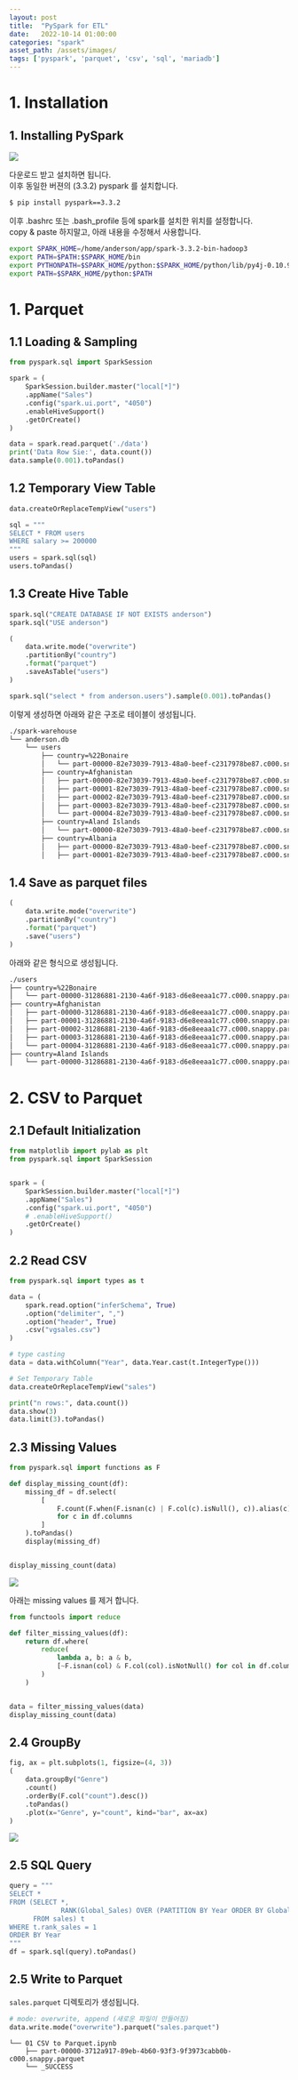 ```yaml
---
layout: post
title:  "PySpark for ETL"
date:   2022-10-14 01:00:00
categories: "spark"
asset_path: /assets/images/
tags: ['pyspark', 'parquet', 'csv', 'sql', 'mariadb']
---
```


# 1. Installation

## 1. Installing PySpark

<img src="{{ page.asset_path }}spark-install.png" class="center img-responsive img-rounded img-fluid">

다운로드 받고 설치하면 됩니다.<br>
이후 동일한 버젼의 (3.3.2) pyspark 를 설치합니다. 

```bash
$ pip install pyspark==3.3.2
```

이후 .bashrc 또는 .bash_profile 등에 spark를 설치한 위치를 설정합니다.<br>
copy & paste 하지말고, 아래 내용을 수정해서 사용합니다. 

```bash
export SPARK_HOME=/home/anderson/app/spark-3.3.2-bin-hadoop3
export PATH=$PATH:$SPARK_HOME/bin
export PYTHONPATH=$SPARK_HOME/python:$SPARK_HOME/python/lib/py4j-0.10.9.5-src.zip:$PYTHONPATH
export PATH=$SPARK_HOME/python:$PATH
```


# 1. Parquet 

## 1.1 Loading & Sampling

```python
from pyspark.sql import SparkSession

spark = (
    SparkSession.builder.master("local[*]")
    .appName("Sales")
    .config("spark.ui.port", "4050")
    .enableHiveSupport()
    .getOrCreate()
)

data = spark.read.parquet('./data')
print('Data Row Sie:', data.count())
data.sample(0.001).toPandas()
```

## 1.2 Temporary View Table

```python
data.createOrReplaceTempView("users")

sql = """
SELECT * FROM users
WHERE salary >= 200000
"""
users = spark.sql(sql)
users.toPandas()
```


## 1.3 Create Hive Table

```python
spark.sql("CREATE DATABASE IF NOT EXISTS anderson")
spark.sql("USE anderson")

(
    data.write.mode("overwrite")
    .partitionBy("country")
    .format("parquet")
    .saveAsTable("users")
)

spark.sql("select * from anderson.users").sample(0.001).toPandas()
```

이렇게 생성하면 아래와 같은 구조로 테이블이 생성됩니다.

```bash
./spark-warehouse
└── anderson.db
    └── users
        ├── country=%22Bonaire
        │   └── part-00000-82e73039-7913-48a0-beef-c2317978be87.c000.snappy.parquet
        ├── country=Afghanistan
        │   ├── part-00000-82e73039-7913-48a0-beef-c2317978be87.c000.snappy.parquet
        │   ├── part-00001-82e73039-7913-48a0-beef-c2317978be87.c000.snappy.parquet
        │   ├── part-00002-82e73039-7913-48a0-beef-c2317978be87.c000.snappy.parquet
        │   ├── part-00003-82e73039-7913-48a0-beef-c2317978be87.c000.snappy.parquet
        │   └── part-00004-82e73039-7913-48a0-beef-c2317978be87.c000.snappy.parquet
        ├── country=Aland Islands
        │   └── part-00000-82e73039-7913-48a0-beef-c2317978be87.c000.snappy.parquet
        ├── country=Albania
        │   ├── part-00000-82e73039-7913-48a0-beef-c2317978be87.c000.snappy.parquet
        │   ├── part-00001-82e73039-7913-48a0-beef-c2317978be87.c000.snappy.parquet
```

## 1.4 Save as parquet files 

```python
(
    data.write.mode("overwrite")
    .partitionBy("country")
    .format("parquet")
    .save("users")
)
```

아래와 같은 형식으로 생성됩니다. 

```bash
./users
├── country=%22Bonaire
│   └── part-00000-31286881-2130-4a6f-9183-d6e8eeaa1c77.c000.snappy.parquet
├── country=Afghanistan
│   ├── part-00000-31286881-2130-4a6f-9183-d6e8eeaa1c77.c000.snappy.parquet
│   ├── part-00001-31286881-2130-4a6f-9183-d6e8eeaa1c77.c000.snappy.parquet
│   ├── part-00002-31286881-2130-4a6f-9183-d6e8eeaa1c77.c000.snappy.parquet
│   ├── part-00003-31286881-2130-4a6f-9183-d6e8eeaa1c77.c000.snappy.parquet
│   └── part-00004-31286881-2130-4a6f-9183-d6e8eeaa1c77.c000.snappy.parquet
├── country=Aland Islands
│   └── part-00000-31286881-2130-4a6f-9183-d6e8eeaa1c77.c000.snappy.parquet
```

# 2. CSV to Parquet

## 2.1 Default Initialization

```python
from matplotlib import pylab as plt
from pyspark.sql import SparkSession


spark = (
    SparkSession.builder.master("local[*]")
    .appName("Sales")
    .config("spark.ui.port", "4050")
    # .enableHiveSupport()
    .getOrCreate()
)
```

## 2.2 Read CSV

```python
from pyspark.sql import types as t

data = (
    spark.read.option("inferSchema", True)
    .option("delimiter", ",")
    .option("header", True)
    .csv("vgsales.csv")
)

# type casting
data = data.withColumn("Year", data.Year.cast(t.IntegerType()))

# Set Temporary Table
data.createOrReplaceTempView("sales")

print("n rows:", data.count())
data.show(3)
data.limit(3).toPandas()
```


## 2.3 Missing Values

```python
from pyspark.sql import functions as F

def display_missing_count(df):
    missing_df = df.select(
        [
            F.count(F.when(F.isnan(c) | F.col(c).isNull(), c)).alias(c)
            for c in df.columns
        ]
    ).toPandas()
    display(missing_df)


display_missing_count(data)
```

<img src="{{ page.asset_path }}pyspark-missing-values.png" class="img-responsive img-rounded img-fluid">

아래는 missing values 를 제거 합니다. 

```python
from functools import reduce

def filter_missing_values(df):
    return df.where(
        reduce(
            lambda a, b: a & b,
            [~F.isnan(col) & F.col(col).isNotNull() for col in df.columns],
        )
    )


data = filter_missing_values(data)
display_missing_count(data)
```

## 2.4 GroupBy 

```python
fig, ax = plt.subplots(1, figsize=(4, 3))
(
    data.groupBy("Genre")
    .count()
    .orderBy(F.col("count").desc())
    .toPandas()
    .plot(x="Genre", y="count", kind="bar", ax=ax)
)
```

<img src="{{ page.asset_path }}pyspark-game-genre.png" class="img-responsive img-rounded img-fluid">


## 2.5 SQL Query

```python
query = """
SELECT *
FROM (SELECT *,
             RANK(Global_Sales) OVER (PARTITION BY Year ORDER BY Global_Sales) as rank_sales
      FROM sales) t
WHERE t.rank_sales = 1
ORDER BY Year
"""
df = spark.sql(query).toPandas()
```

## 2.5 Write to Parquet 

`sales.parquet` 디렉토리가 생성됩니다. 

```python
# mode: overwrite, append (새로운 파일이 만들어짐)
data.write.mode("overwrite").parquet("sales.parquet")
```

```text
└── 01 CSV to Parquet.ipynb
    ├── part-00000-3712a917-89eb-4b60-93f3-9f3973cabb0b-c000.snappy.parquet
    └── _SUCCESS
```